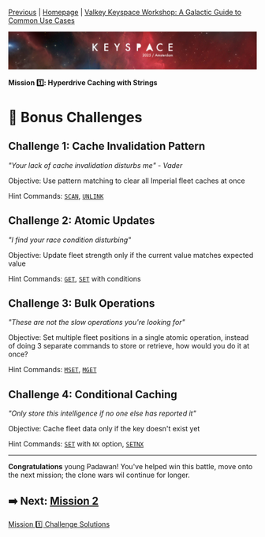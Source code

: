 [Previous](../caching/deep-dive.md) | [Homepage](../README.md) | [Valkey Keyspace Workshop: A Galactic Guide to Common Use Cases](../README.md)

![Keyspace](../../../static/img/keyspace-backdrop.png)

__Mission 1️⃣: Hyperdrive Caching with Strings__

# 🚀 Bonus Challenges

## **Challenge 1: Cache Invalidation Pattern**

*"Your lack of cache invalidation disturbs me" - Vader*

Objective: Use pattern matching to clear all Imperial fleet caches at once

Hint Commands: [`SCAN`](https://valkey.io/commands/scan/), [`UNLINK`](https://valkey.io/commands/unlink/)

## **Challenge 2: Atomic Updates**

*"I find your race condition disturbing"*

Objective: Update fleet strength only if the current value matches expected value

Hint Commands: [`GET`](https://valkey.io/commands/get/), [`SET`](https://valkey.io/commands/set/) with conditions

## **Challenge 3: Bulk Operations**

*"These are not the slow operations you're looking for"*

Objective: Set multiple fleet positions in a single atomic operation, instead of doing 3 separate commands to store or retrieve, how would you do it at once?

Hint Commands: [`MSET`](https://valkey.io/commands/mset/), [`MGET`](https://valkey.io/commands/mget/)

## **Challenge 4: Conditional Caching**

*"Only store this intelligence if no one else has reported it"*

Objective: Cache fleet data only if the key doesn't exist yet

Hint Commands: [`SET`](https://valkey.io/commands/set/) with `NX` option, [`SETNX`](https://valkey.io/commands/setnx/)

---

**Congratulations** young Padawan! You've helped win this battle, move onto the next mission; the clone wars wil continue for longer.

## ➡️ Next: [Mission 2]()

[Mission 1️⃣ Challenge Solutions](../caching/solution.md)

